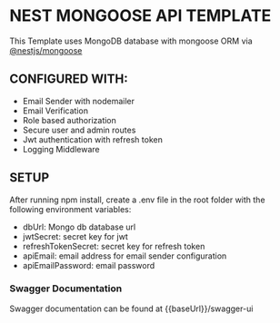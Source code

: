 # NEST MONGOOSE API TEMPLATE
  This Template uses MongoDB database with mongoose ORM via [@nestjs/mongoose](https://github.com/nestjs/mongoose "@nestjs/mongoose")

## CONFIGURED WITH:
- Email Sender with nodemailer
- Email Verification
- Role based authorization
- Secure user and admin routes 
- Jwt authentication with refresh token
- Logging Middleware

## SETUP
  After running npm install, create a .env file in the root folder with the following environment variables:
  - dbUrl: Mongo db database url
  - jwtSecret: secret key for jwt
  - refreshTokenSecret: secret key for refresh token
  - apiEmail: email address for email sender configuration
  - apiEmailPassword: email password

### Swagger Documentation
  Swagger documentation can be found at {{baseUrl}}/swagger-ui
